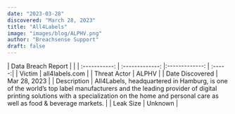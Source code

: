 ```yaml
---
date: "2023-03-28"
discovered: "March 28, 2023"
title: "All4Labels"
image: "images/blog/ALPHV.png"
author: "Breachsense Support"
draft: false
---
```


| Data Breach Report           |              | 
| :-----------: | :-------------:     |:-------------:    | :-----:|
| Victim      | all4labels.com      | 
| Threat Actor      | ALPHV      | 
| Date Discovered      | Mar 28, 2023      | 
| Description      | All4Labels, headquartered in Hamburg, is one of the world’s top label manufacturers and the leading provider of digital printing solutions with a specialization on the home and personal care as well as food & beverage markets.      | 
| Leak Size      | Unknown      | 

